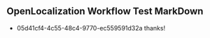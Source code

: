 ## OpenLocalization Workflow Test MarkDown
* 05d41cf4-4c55-48c4-9770-ec559591d32a 
thanks!<!--HONumber=Mar16_HO3-->

